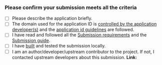<!-- ⚠️⚠️ Submission pull request MUST be made against the `new-pr` **base branch** ⚠️⚠️  -->

<!-- 💡 Go to the preview tab to click the links below 💡 -->

### Please confirm your submission meets all the criteria

<!-- 💡 Please replace each `[ ]` with `[X]` when the step is complete 💡 -->

- [ ] Please describe the application briefly. <!-- insert the description here -->
- [ ] The domain used for the application ID is [controlled by the application developer(s)][appid-domain] and the [application id guidelines][appid] are followed.
- [ ] I have read and followed all the [Submission requirements][reqs] and the [Submission guide][reqs2].
- [ ] I have [built][build] and tested the submission locally.
- [ ] I am an author/developer/upstream contributor to the project. If not, I contacted upstream developers about this submission. **Link:**

<!-- 💡 Mention any additional maintainers needed below 💡 -->

<!-- ⚠️⚠️ DO NOT modify anything below this line ⚠️⚠️  -->

[appid-domain]: https://docs.flathub.org/docs/for-app-authors/requirements/#control-over-domain-or-repository
[appid]: https://docs.flathub.org/docs/for-app-authors/requirements#application-id
[reqs]: https://docs.flathub.org/docs/for-app-authors/requirements
[reqs2]: https://docs.flathub.org/docs/for-app-authors/submission
[build]: https://docs.flathub.org/docs/for-app-authors/submission/#before-submission
